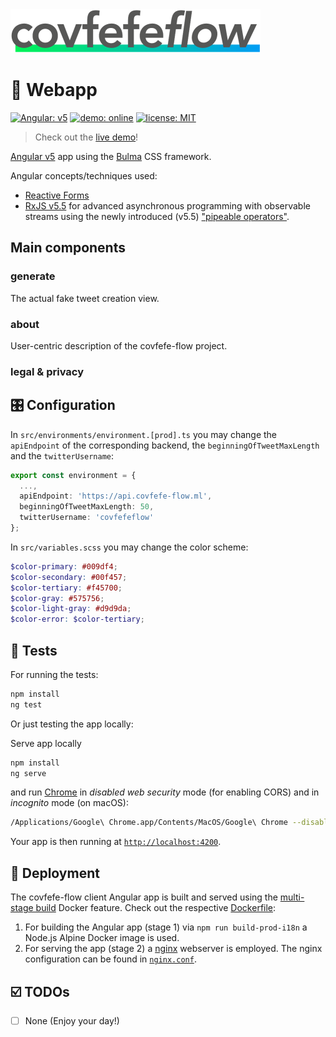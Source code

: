 <img src="../design/logo/covfefe-flow-logo.png" alt="covfefe-flow logo" style="max-width:100%;" width="400px" height="70px">


# :iphone: Webapp

[![Angular: v5](https://img.shields.io/badge/Angular-v5-DD0031.svg)](./covfefe-flow/package.json)
<a href="https://www.covfefe-flow.ml" target="_blank"><img src="https://img.shields.io/badge/demo-online-009df4.svg" alt="demo: online"></a>
[![license: MIT](https://img.shields.io/badge/license-MIT-brightgreen.svg)](./covfefe-flow/LICENSE.md)

> Check out the [live demo](https://www.covfefe-flow.ml)!

[Angular v5](https://github.com/angular/angular) app using the [Bulma](https://github.com/jgthms/bulma) CSS framework.

Angular concepts/techniques used:
- [Reactive Forms](https://angular.io/guide/reactive-forms)
- [RxJS v5.5](https://github.com/ReactiveX/rxjs) for advanced asynchronous programming with observable streams using the newly introduced (v5.5) ["pipeable operators"](https://github.com/ReactiveX/rxjs/blob/master/doc/pipeable-operators.md).



## Main components

### generate
The actual fake tweet creation view.

### about
User-centric description of the covfefe-flow project.

### legal & privacy



## 🎛 Configuration
In `src/environments/environment.[prod].ts` you may change the `apiEndpoint` of the corresponding backend, the `beginningOfTweetMaxLength` and the `twitterUsername`:
```typescript
export const environment = {
  ...,
  apiEndpoint: 'https://api.covfefe-flow.ml',
  beginningOfTweetMaxLength: 50,
  twitterUsername: 'covfefeflow'
};
```

In `src/variables.scss` you may change the color scheme:
```scss
$color-primary: #009df4;
$color-secondary: #00f457;
$color-tertiary: #f45700;
$color-gray: #575756;
$color-light-gray: #d9d9da;
$color-error: $color-tertiary;
```



## :pray: Tests
For running the tests:
```bash
npm install
ng test
```

Or just testing the app locally:

Serve app locally
```bash
npm install
ng serve
```
and run [Chrome](https://www.google.com/chrome/) in *disabled web security* mode (for enabling CORS) and in *incognito* mode (on macOS):
```bash
/Applications/Google\ Chrome.app/Contents/MacOS/Google\ Chrome --disable-web-security --user-data-dir -incognito
```
Your app is then running at [`http://localhost:4200`](http://localhost:4200).



## :rocket: Deployment
The covfefe-flow client Angular app is built and served using the [multi-stage build](https://docs.docker.com/engine/userguide/eng-image/multistage-build/) Docker feature. Check out the respective [Dockerfile](./Dockerfile):
1. For building the Angular app (stage 1) via `npm run build-prod-i18n` a Node.js Alpine Docker image is used.
2. For serving the app (stage 2) a [nginx](https://nginx.org) webserver is employed. The nginx configuration can be found in [`nginx.conf`](./nginx.conf).



## :ballot_box_with_check: TODOs
- [ ] None (Enjoy your day!)